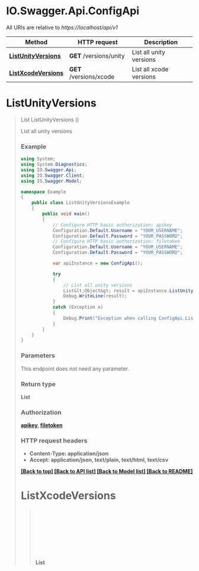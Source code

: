 # IO.Swagger.Api.ConfigApi

All URIs are relative to *https://localhost/api/v1*

Method | HTTP request | Description
------------- | ------------- | -------------
[**ListUnityVersions**](ConfigApi.md#listunityversions) | **GET** /versions/unity | List all unity versions
[**ListXcodeVersions**](ConfigApi.md#listxcodeversions) | **GET** /versions/xcode | List all xcode versions


<a name="listunityversions"></a>
# **ListUnityVersions**
> List<Object> ListUnityVersions ()

List all unity versions

### Example
```csharp
using System;
using System.Diagnostics;
using IO.Swagger.Api;
using IO.Swagger.Client;
using IO.Swagger.Model;

namespace Example
{
    public class ListUnityVersionsExample
    {
        public void main()
        {
            // Configure HTTP basic authorization: apikey
            Configuration.Default.Username = "YOUR_USERNAME";
            Configuration.Default.Password = "YOUR_PASSWORD";
            // Configure HTTP basic authorization: filetoken
            Configuration.Default.Username = "YOUR_USERNAME";
            Configuration.Default.Password = "YOUR_PASSWORD";

            var apiInstance = new ConfigApi();

            try
            {
                // List all unity versions
                List&lt;Object&gt; result = apiInstance.ListUnityVersions();
                Debug.WriteLine(result);
            }
            catch (Exception e)
            {
                Debug.Print("Exception when calling ConfigApi.ListUnityVersions: " + e.Message );
            }
        }
    }
}
```

### Parameters
This endpoint does not need any parameter.

### Return type

**List<Object>**

### Authorization

[apikey](../README.md#apikey), [filetoken](../README.md#filetoken)

### HTTP request headers

 - **Content-Type**: application/json
 - **Accept**: application/json, text/plain, text/html, text/csv

[[Back to top]](#) [[Back to API list]](../README.md#documentation-for-api-endpoints) [[Back to Model list]](../README.md#documentation-for-models) [[Back to README]](../README.md)

<a name="listxcodeversions"></a>
# **ListXcodeVersions**
> List<Object> ListXcodeVersions ()

List all xcode versions

### Example
```csharp
using System;
using System.Diagnostics;
using IO.Swagger.Api;
using IO.Swagger.Client;
using IO.Swagger.Model;

namespace Example
{
    public class ListXcodeVersionsExample
    {
        public void main()
        {
            // Configure HTTP basic authorization: apikey
            Configuration.Default.Username = "YOUR_USERNAME";
            Configuration.Default.Password = "YOUR_PASSWORD";
            // Configure HTTP basic authorization: filetoken
            Configuration.Default.Username = "YOUR_USERNAME";
            Configuration.Default.Password = "YOUR_PASSWORD";

            var apiInstance = new ConfigApi();

            try
            {
                // List all xcode versions
                List&lt;Object&gt; result = apiInstance.ListXcodeVersions();
                Debug.WriteLine(result);
            }
            catch (Exception e)
            {
                Debug.Print("Exception when calling ConfigApi.ListXcodeVersions: " + e.Message );
            }
        }
    }
}
```

### Parameters
This endpoint does not need any parameter.

### Return type

**List<Object>**

### Authorization

[apikey](../README.md#apikey), [filetoken](../README.md#filetoken)

### HTTP request headers

 - **Content-Type**: application/json
 - **Accept**: application/json, text/plain, text/html, text/csv

[[Back to top]](#) [[Back to API list]](../README.md#documentation-for-api-endpoints) [[Back to Model list]](../README.md#documentation-for-models) [[Back to README]](../README.md)

